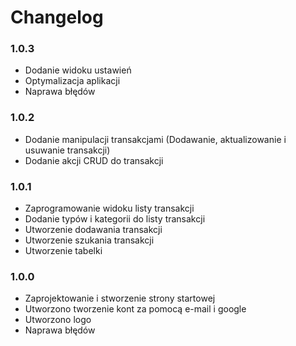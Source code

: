# Changelog

### 1.0.3

* Dodanie widoku ustawień
* Optymalizacja aplikacji
* Naprawa błędów

### 1.0.2

* Dodanie manipulacji transakcjami (Dodawanie, aktualizowanie i usuwanie transakcji)
* Dodanie akcji CRUD do transakcji

### 1.0.1

* Zaprogramowanie widoku listy transakcji
* Dodanie typów i kategorii do listy transakcji
* Utworzenie dodawania transakcji
* Utworzenie szukania transakcji
* Utworzenie tabelki

### 1.0.0

* Zaprojektowanie i stworzenie strony startowej&#x20;
* Utworzono tworzenie kont za pomocą e-mail i google&#x20;
* Utworzono logo&#x20;
* Naprawa błędów





















